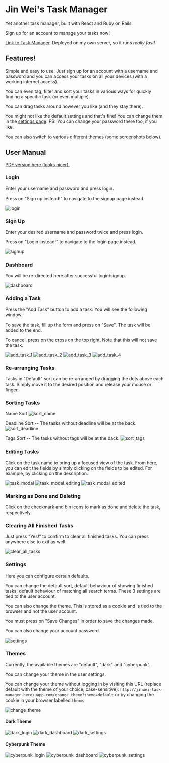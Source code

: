 # Jin Wei's Task Manager

Yet another task manager, built with React and Ruby on Rails.

Sign up for an account to manage your tasks now!

[Link to Task Manager](https://tm.jinwei.dev/). Deployed on my own server, so it runs _really fast_!

## Features!

Simple and easy to use. Just sign up for an account with a username and password and you can access your tasks on all your devices (with a working internet access).

You can even tag, filter and sort your tasks in various ways for quickly finding a specific task (or even multiple).

You can drag tasks around however you like (and they stay there).

You might not like the default settings and that's fine! You can change them in the [settings page](https://jinwei-task-manager.herokuapp.com/settings). PS: You can change your password there too, if you like.

You can also switch to various different themes (some screenshots below).

## User Manual

[PDF version here (looks nicer).](<https://github.com/seetohjinwei/Task-Manager/blob/master/user_manual/User Manual.pdf>)

### Login

Enter your username and password and press login.

Press on "Sign up instead!" to navigate to the signup page instead.

![login](./user_manual/images/default_login.png)

### Sign Up

Enter your desired username and password twice and press login.

Press on "Login instead!" to navigate to the login page instead.

![signup](./user_manual/images/default_signup.png)

### Dashboard

You will be re-directed here after successful login/signup.

![dashboard](./user_manual/images/default_dashboard.png)

### Adding a Task

Press the "Add Task" button to add a task. You will see the following window.

To save the task, fill up the form and press on "Save". The task will be added to the end.

To cancel, press on the cross on the top right. Note that this will not save the task.

![add_task_1](./user_manual/images/add_task_1.png)
![add_task_2](./user_manual/images/add_task_2.png)
![add_task_3](./user_manual/images/add_task_3.png)
![add_task_4](./user_manual/images/add_task_4.png)

### Re-arranging Tasks

Tasks in "Default" sort can be re-arranged by dragging the dots above each task. Simply move it to the desired position and release your mouse or finger.

### Sorting Tasks

Name Sort
![sort_name](./user_manual/images/sort_name.png)

Deadline Sort -- The tasks without deadline will be at the back.
![sort_deadline](./user_manual/images/sort_deadline.png)

Tags Sort -- The tasks without tags will be at the back.
![sort_tags](./user_manual/images/sort_tags.png)

### Editing Tasks

Click on the task name to bring up a focused view of the task. From here, you can edit the fields by simply clicking on the fields to be edited. For example, by clicking on the description.

![task_modal](./user_manual/images/task_modal.png)
![task_modal_editing](./user_manual/images/task_modal_editing.png)
![task_modal_edited](./user_manual/images/task_modal_edited.png)

### Marking as Done and Deleting

Click on the checkmark and bin icons to mark as done and delete the task, respectively.

### Clearing All Finished Tasks

Just press "Yes!" to confirm to clear all finished tasks. You can press anywhere else to exit as well.

![clear_all_tasks](./user_manual/images/clear_all_tasks.png)

### Settings

Here you can configure certain defaults.

You can change the default sort, default behaviour of showing finished tasks, default behaviour of matching all search terms. These 3 settings are tied to the user account.

You can also change the theme. This is stored as a cookie and is tied to the browser and not the user account.

You must press on "Save Changes" in order to save the changes made.

You can also change your account password.

![settings](./user_manual/images/default_settings.png)

### Themes

Currently, the available themes are "default", "dark" and "cyberpunk".

You can change your theme in the user settings.

You can change your theme without logging in by visiting this URL (replace default with the theme of your choice, case-sensitive): `http://jinwei-task-manager.herokuapp.com/change_theme?theme=default` or by changing the cookie in your browser labelled `theme`.

![change_theme](./user_manual/images/change_theme.png)

#### Dark Theme

![dark_login](./user_manual/images/dark_login.png)
![dark_dashboard](./user_manual/images/dark_dashboard.png)
![dark_settings](./user_manual/images/dark_settings.png)

#### Cyberpunk Theme

![cyberpunk_login](./user_manual/images/cyberpunk_login.png)
![cyberpunk_dashboard](./user_manual/images/cyberpunk_dashboard.png)
![cyberpunk_settings](./user_manual/images/cyberpunk_settings.png)
